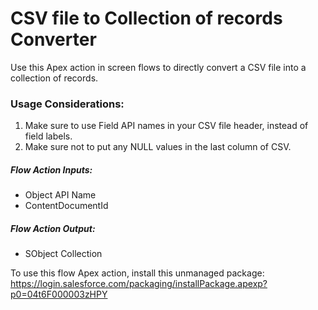 # CSV file to Collection of records Converter

Use this Apex action in screen flows to directly convert a CSV file into a collection of records.

### Usage Considerations:
1. Make sure to use Field API names in your CSV file header, instead of field labels.
2. Make sure not to put any NULL values in the last column of CSV.

##### Flow Action Inputs:
- Object API Name
- ContentDocumentId

##### Flow Action Output:
- SObject Collection

To use this flow Apex action, install this unmanaged package: https://login.salesforce.com/packaging/installPackage.apexp?p0=04t6F000003zHPY